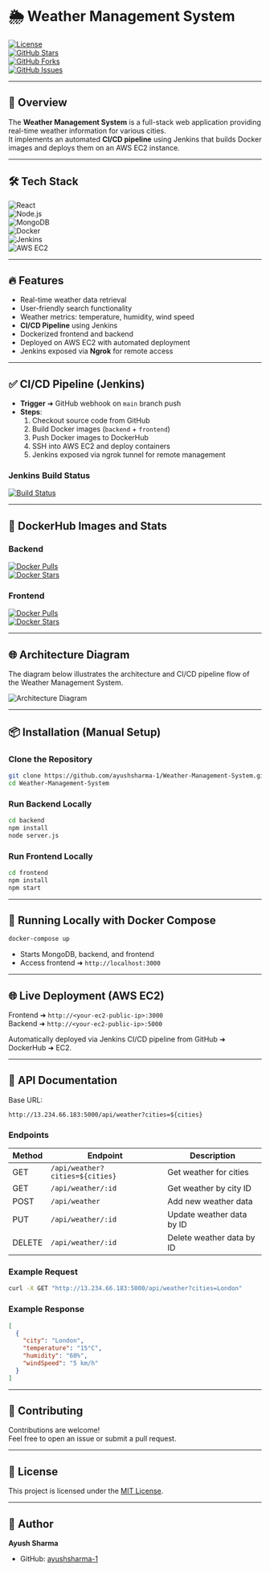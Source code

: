 # 🌦️ Weather Management System

[![License](https://img.shields.io/github/license/ayushsharma-1/Weather-Management-System)](https://github.com/ayushsharma-1/Weather-Management-System/blob/main/LICENSE)  
[![GitHub Stars](https://img.shields.io/github/stars/ayushsharma-1/Weather-Management-System?style=social)](https://github.com/ayushsharma-1/Weather-Management-System/stargazers)  
[![GitHub Forks](https://img.shields.io/github/forks/ayushsharma-1/Weather-Management-System?style=social)](https://github.com/ayushsharma-1/Weather-Management-System/network/members)  
[![GitHub Issues](https://img.shields.io/github/issues/ayushsharma-1/Weather-Management-System)](https://github.com/ayushsharma-1/Weather-Management-System/issues)

---

## 🚀 Overview

The **Weather Management System** is a full-stack web application providing real-time weather information for various cities.  
It implements an automated **CI/CD pipeline** using Jenkins that builds Docker images and deploys them on an AWS EC2 instance.

---

## 🛠️ Tech Stack

![React](https://img.shields.io/badge/React-Frontend-blue)  
![Node.js](https://img.shields.io/badge/Node.js-Backend-green)  
![MongoDB](https://img.shields.io/badge/MongoDB-Database-brightgreen)  
![Docker](https://img.shields.io/badge/Docker-Containerization-blue)  
![Jenkins](https://img.shields.io/badge/Jenkins-CI/CD-red)  
![AWS EC2](https://img.shields.io/badge/AWS-EC2-orange)

---

## 🔥 Features

- Real-time weather data retrieval  
- User-friendly search functionality  
- Weather metrics: temperature, humidity, wind speed  
- **CI/CD Pipeline** using Jenkins  
- Dockerized frontend and backend  
- Deployed on AWS EC2 with automated deployment  
- Jenkins exposed via **Ngrok** for remote access  

---

## ✅ CI/CD Pipeline (Jenkins)

- **Trigger** ➜ GitHub webhook on `main` branch push  
- **Steps**:
  1. Checkout source code from GitHub
  2. Build Docker images (`backend` + `frontend`)
  3. Push Docker images to DockerHub
  4. SSH into AWS EC2 and deploy containers
  5. Jenkins exposed via ngrok tunnel for remote management

### Jenkins Build Status  
[![Build Status](http://localhost:8080/job/Weather/20/badge/icon)](http://localhost:8080/job/Weather/)

---

## 🐳 DockerHub Images and Stats

### Backend  
[![Docker Pulls](https://img.shields.io/docker/pulls/ayush180/weather-backend)](https://hub.docker.com/r/ayush180/weather-backend)  
[![Docker Stars](https://img.shields.io/docker/stars/ayush180/weather-backend)](https://hub.docker.com/r/ayush180/weather-backend)

### Frontend  
[![Docker Pulls](https://img.shields.io/docker/pulls/ayush180/weather-frontend)](https://hub.docker.com/r/ayush180/weather-frontend)  
[![Docker Stars](https://img.shields.io/docker/stars/ayush180/weather-frontend)](https://hub.docker.com/r/ayush180/weather-frontend)

---

## 🌐 Architecture Diagram

The diagram below illustrates the architecture and CI/CD pipeline flow of the Weather Management System.

![Architecture Diagram](https://your-image-link.com/architecture-diagram.png)

---

## 📦 Installation (Manual Setup)

### Clone the Repository
```bash
git clone https://github.com/ayushsharma-1/Weather-Management-System.git
cd Weather-Management-System
```

### Run Backend Locally
```bash
cd backend
npm install
node server.js
```

### Run Frontend Locally
```bash
cd frontend
npm install
npm start
```

---

## 🐳 Running Locally with Docker Compose

```bash
docker-compose up
```

- Starts MongoDB, backend, and frontend  
- Access frontend ➜ `http://localhost:3000`

---

## 🌐 Live Deployment (AWS EC2)

Frontend ➜ `http://<your-ec2-public-ip>:3000`  
Backend ➜ `http://<your-ec2-public-ip>:5000`

Automatically deployed via Jenkins CI/CD pipeline from GitHub ➜ DockerHub ➜ EC2.

---

## 📖 API Documentation

Base URL:  
```
http://13.234.66.183:5000/api/weather?cities=${cities}
```

### Endpoints

| Method | Endpoint                                            | Description                 |
|--------|-----------------------------------------------------|-----------------------------|
| GET    | `/api/weather?cities=${cities}`                    | Get weather for cities      |
| GET    | `/api/weather/:id`                                 | Get weather by city ID      |
| POST   | `/api/weather`                                     | Add new weather data        |
| PUT    | `/api/weather/:id`                                 | Update weather data by ID   |
| DELETE | `/api/weather/:id`                                 | Delete weather data by ID   |

### Example Request
```bash
curl -X GET "http://13.234.66.183:5000/api/weather?cities=London"
```

### Example Response
```json
[
  {
    "city": "London",
    "temperature": "15°C",
    "humidity": "60%",
    "windSpeed": "5 km/h"
  }
]
```

---

## 🤝 Contributing

Contributions are welcome!  
Feel free to open an issue or submit a pull request.  

---

## 📄 License

This project is licensed under the [MIT License](https://github.com/ayushsharma-1/Weather-Management-System/blob/main/LICENSE).

---

## 👤 Author

**Ayush Sharma**  
- GitHub: [ayushsharma-1](https://github.com/ayushsharma-1)
```
